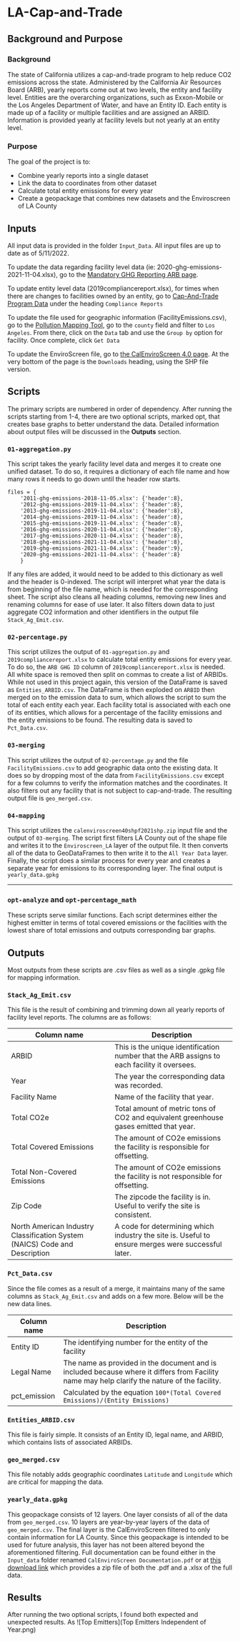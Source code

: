 # LA-Cap-and-Trade


## Background and Purpose
### **Background**

The state of California utilizes a cap-and-trade program to help reduce CO2 emissions across the state. Administered by the California Air Resources Board (ARB), yearly reports come out at two levels, the entity and facility level. Entities are the overarching organizations, such as Exxon-Mobile or the Los Angeles Department of Water, and have an Entity ID. Each entity is made up of a facility or multiple facilities and are assigned an ARBID. Information is provided yearly at facility levels but not yearly at an entity level.
### **Purpose**
The goal of the project is to:
  * Combine yearly reports into a single dataset
  * Link the data to coordinates from other dataset
  * Calculate total entity emissions for every year
  * Create a geopackage that combines new datasets and the Enviroscreen of LA County
## Inputs
All input data is provided in the folder `Input_Data`. All input files are up to date as of 5/11/2022.

To update the data regarding facility level data (ie: 2020-ghg-emissions-2021-11-04.xlsx), go to the [Mandatory GHG Reporting ARB page](https://ww2.arb.ca.gov/mrr-data).

To update entity level data (2019compliancereport.xlsx), for times when there are changes to facilities owned by an entity, go to [Cap-And-Trade Program Data](https://ww2.arb.ca.gov/our-work/programs/cap-and-trade-program/cap-and-trade-program-data) under the heading `Compliance Reports`


To update the file used for geographic information (FacilityEmissions.csv), go to the [Pollution Mapping Tool](https://www.arb.ca.gov/ei/tools/pollution_map/#), go to the `county` field and filter to `Los Angeles`. From there, click on the `Data` tab and use the `Group by` option for facility. Once complete, click `Get Data`

To update the EnviroScreen file, go to [the CalEnviroScreen 4.0 page](https://oehha.ca.gov/calenviroscreen/report/calenviroscreen-40). At the very bottom of the page is the `Downloads` heading, using the SHP file version.

## Scripts
The primary scripts are numbered in order of dependency. After running the scripts starting from 1-4, there are two optional scripts, marked opt, that creates base graphs to better understand the data. Detailed information about output files will be discussed in the **Outputs** section.
### `01-aggregation.py`

This script takes the yearly facility level data and merges it to create one unified dataset. To do so, it requires a dictionary of each file name and how many rows it needs to go down until the header row starts.
```
files = {
    '2011-ghg-emissions-2018-11-05.xlsx': {'header':8},
    '2012-ghg-emissions-2019-11-04.xlsx': {'header':8},
    '2013-ghg-emissions-2019-11-04.xlsx': {'header':8},
    '2014-ghg-emissions-2019-11-04.xlsx': {'header':8}, 
    '2015-ghg-emissions-2019-11-04.xlsx': {'header':8},
    '2016-ghg-emissions-2020-11-04.xlsx': {'header':8},
    '2017-ghg-emissions-2020-11-04.xlsx': {'header':8},
    '2018-ghg-emissions-2021-11-04.xlsx': {'header':8},
    '2019-ghg-emissions-2021-11-04.xlsx': {'header':9},
    '2020-ghg-emissions-2021-11-04.xlsx': {'header':8}
    }
```
If any files are added, it would need to be added to this dictionary as well and the header is 0-indexed. The script will interpret what year the data is from beginning of the file name, which is needed for the corresponding sheet. The script also cleans all heading columns, removing new lines and renaming columns for ease of use later. It also filters down data to just aggregate CO2 information and other identifiers in the output file `Stack_Ag_Emit.csv`.

### `02-percentage.py`

This script utilizes the output of `01-aggregation.py` and `2019compliancereport.xlsx` to calculate total entity emissions for every year. To do so, the `ARB GHG ID` column of `2019compliancereport.xlsx` is needed. All white space is removed then split on commas to create a list of ARBIDs. While not used in this project again, this version of the DataFrame is saved as `Entities_ARBID.csv`. The DataFrame is then exploded on `ARBID` then merged on to the emission data to sum, which allows the script to sum the total of each entity each year. Each facility total is associated with each one of its entities, which allows for a percentage of the facility emissions and the entity emissions to be found. The resulting data is saved to `Pct_Data.csv`.

### `03-merging`

This script utilizes the output of `02-percentage.py` and the file `FacilityEmissions.csv` to add geographic data onto the existing data. It does so by dropping most of the data from `FacilityEmissions.csv` except for a few columns to verify the information matches and the coordinates. It also filters out any facility that is not subject to cap-and-trade. The resulting output file is `geo_merged.csv`.

### `04-mapping`

This script utilizes the `calenviroscreen40shpf2021shp.zip` input file and the output of `03-merging`. The script first filters LA County out of the shape file and writes it to the `Enviroscreen_LA` layer of the output file. It then converts all of the data to GeoDataFrames to then write it to the `All Year Data` layer. Finally, the script does a similar process for every year and creates a separate year for emissions to its corresponding layer. The final output is `yearly_data.gpkg`
___
### `opt-analyze` and `opt-percentage_math`
These scripts serve similar functions. Each script determines either the highest emitter in terms of total covered emissions or the facilities with the lowest share of total emissions and outputs corresponding bar graphs.
## Outputs
Most outputs from these scripts are .csv files as well as a single .gpkg file for mapping information.
### `Stack_Ag_Emit.csv`
This file is the result of combining and trimming down all yearly reports of facility level reports. The columns are as follows:

| Column name | Description |
| --- | --- |
| ARBID | This is the unique identification number that the ARB assigns to each facility it oversees.
| Year | The year the corresponding data was recorded.
| Facility Name | Name of the facility that year.
| Total CO2e | Total amount of metric tons of CO2 and equivalent greenhouse gases emitted that year.
| Total Covered Emissions | The amount of CO2e emissions the facility is responsible for offsetting.
| Total Non-Covered Emissions | The amount of CO2e emissions the facility is not responsible for offsetting.
| Zip Code | The zipcode the facility is in. Useful to verify the site is consistent.
| North American Industry Classification System (NAICS) Code and Description | A code for determining which industry the site is. Useful to ensure merges were successful later.



### `Pct_Data.csv`
Since the file comes as a result of a merge, it maintains many of the same columns as `Stack_Ag_Emit.csv` and adds on a few more. Below will be the new data lines.

| Column name | Description |
| --- | --- |
| Entity ID | The identifying number for the entity of the facility
| Legal Name | The name as provided in the document and is included because where it differs from Facility name may help clarify the nature of the facility.
| pct_emission | Calculated by the equation `100*(Total Covered Emissions)/(Entity Emissions)`

### `Entities_ARBID.csv`
This file is fairly simple. It consists of an Entity ID, legal name, and ARBID, which contains lists of associated ARBIDs.

### `geo_merged.csv`
This file notably adds geographic coordinates `Latitude` and `Longitude` which are critical for mapping the data.
### `yearly_data.gpkg`
This geopackage consists of 12 layers. One layer consists of all of the data from `geo_merged.csv`. 10 layers are year-by-year layers of the data of `geo_merged.csv`. The final layer is the CalEnviroScreen filtered to only contain information for LA County. Since this geopackage is intended to be used for future analysis, this layer has not been altered beyond the aforementioned filtering. Full documentation can be found either in the `Input_data` folder renamed `CalEnviroScreen Documentation.pdf` or at [this download link](https://oehha.ca.gov/media/downloads/calenviroscreen/document/calenviroscreen40gdbf2021gdb.zip) which provides a zip file of both the .pdf and a .xlsx of the full data.

## Results

After running the two optional scripts, I found both expected and unexpected results. As ![Top Emitters](Top Emitters Independent of Year.png)